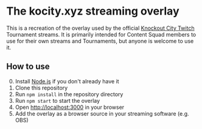# The kocity.xyz streaming overlay

This is a recreation of the overlay used by the official [Knockout City Twitch](https://www.twitch.tv/knockoutcity) Tournament streams.
It is primarily intended for Content Squad members to use for their own streams and Tournaments, but anyone is welcome to use it.

## How to use

0. Install [Node.js](https://nodejs.org/en/) if you don't already have it
1. Clone this repository
2. Run `npm install` in the repository directory
3. Run `npm start` to start the overlay
4. Open [http://localhost:3000](http://localhost:3000) in your browser
5. Add the overlay as a browser source in your streaming software (e.g. OBS)